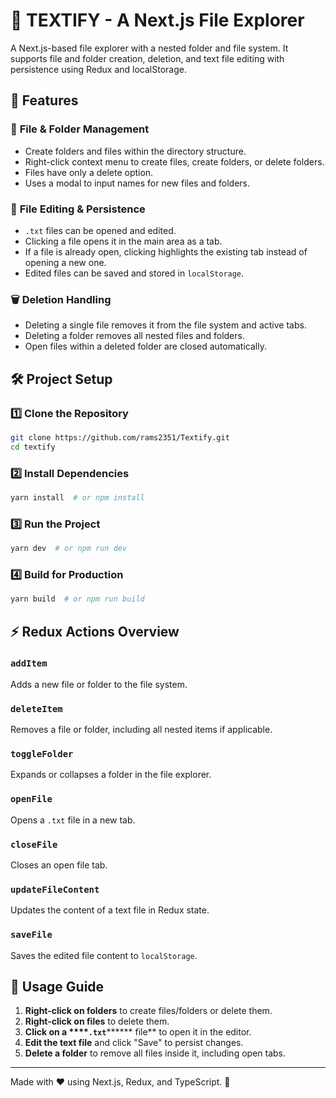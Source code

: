 # 📁 TEXTIFY - A Next.js File Explorer

A Next.js-based file explorer with a nested folder and file system. It supports file and folder creation, deletion, and text file editing with persistence using Redux and localStorage.

## 🚀 Features

### 📌 **File & Folder Management**

- Create folders and files within the directory structure.
- Right-click context menu to create files, create folders, or delete folders.
- Files have only a delete option.
- Uses a modal to input names for new files and folders.

### 📝 **File Editing & Persistence**

- `.txt` files can be opened and edited.
- Clicking a file opens it in the main area as a tab.
- If a file is already open, clicking highlights the existing tab instead of opening a new one.
- Edited files can be saved and stored in `localStorage`.

### 🗑 **Deletion Handling**

- Deleting a single file removes it from the file system and active tabs.
- Deleting a folder removes all nested files and folders.
- Open files within a deleted folder are closed automatically.

## 🛠️ Project Setup

### **1️⃣ Clone the Repository**

```bash
git clone https://github.com/rams2351/Textify.git
cd textify
```

### **2️⃣ Install Dependencies**

```bash
yarn install  # or npm install
```

### **3️⃣ Run the Project**

```bash
yarn dev  # or npm run dev
```

### **4️⃣ Build for Production**

```bash
yarn build  # or npm run build
```

## ⚡ Redux Actions Overview

### `addItem`

Adds a new file or folder to the file system.

### `deleteItem`

Removes a file or folder, including all nested items if applicable.

### `toggleFolder`

Expands or collapses a folder in the file explorer.

### `openFile`

Opens a `.txt` file in a new tab.

### `closeFile`

Closes an open file tab.

### `updateFileContent`

Updates the content of a text file in Redux state.

### `saveFile`

Saves the edited file content to `localStorage`.

## 🎯 Usage Guide

1. **Right-click on folders** to create files/folders or delete them.
2. **Right-click on files** to delete them.
3. **Click on a **\*\*\***\*`.txt`**\*\*\*\*\*\* file\*\* to open it in the editor.
4. **Edit the text file** and click "Save" to persist changes.
5. **Delete a folder** to remove all files inside it, including open tabs.

---

Made with ❤️ using Next.js, Redux, and TypeScript. 🚀
